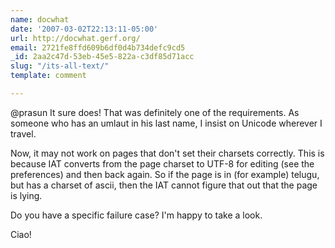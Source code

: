 ```yaml
---
name: docwhat
date: '2007-03-02T22:13:11-05:00'
url: http://docwhat.gerf.org/
email: 2721fe8ffd609b6df0d4b734defc9cd5
_id: 2aa2c47d-53eb-45e5-822a-c3df85d71acc
slug: "/its-all-text/"
template: comment

---
```


@prasun
  It sure does!  That was definitely one of the requirements.  As someone who has an umlaut in his last name, I insist on Unicode wherever I travel.

Now, it may not work on pages that don't set their charsets correctly.  This is because IAT converts from the page charset to UTF-8 for editing (see the preferences) and then back again.  So if the page is in (for example) telugu, but has a charset of ascii, then the IAT cannot figure that out that the page is lying. 

Do you have a specific failure case?  I'm happy to take a look. 

Ciao!
